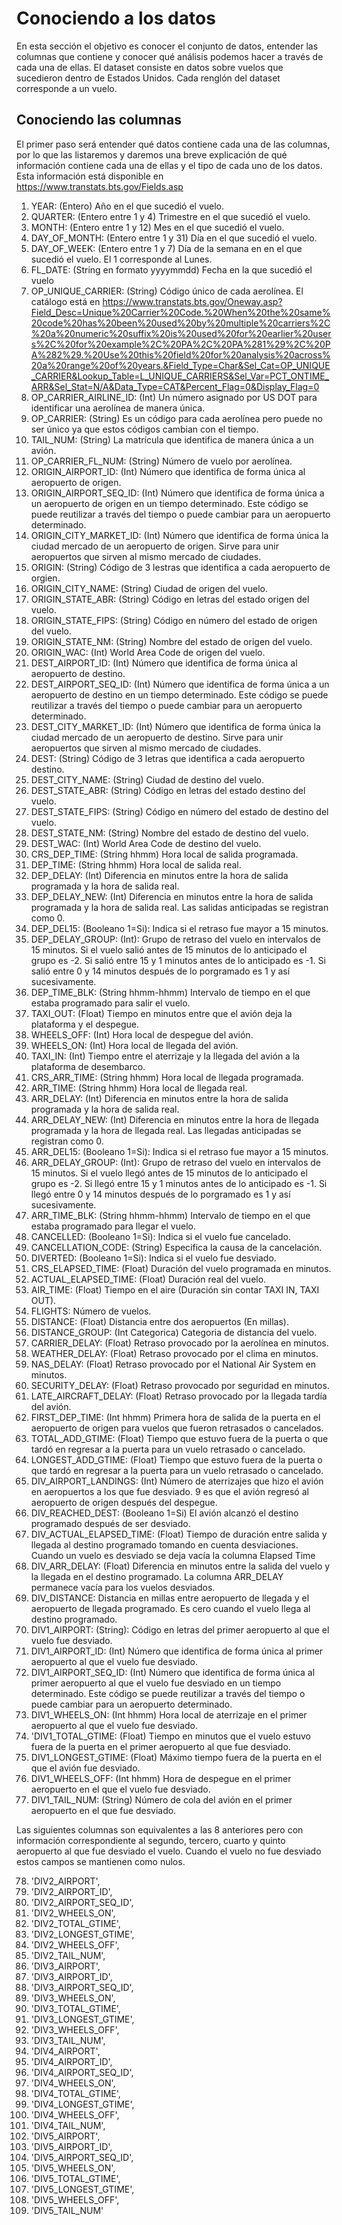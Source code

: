 # Conociendo a los datos

En esta sección el objetivo es conocer el conjunto de datos, entender las columnas que contiene y conocer qué análisis podemos hacer a través de cada una de ellas. El dataset consiste en datos sobre vuelos que sucedieron dentro de Estados Unidos. Cada renglón del dataset corresponde a un vuelo.

## Conociendo las columnas

El primer paso será entender qué datos contiene cada una de las columnas, por lo que las listaremos y daremos una breve explicación de qué información contiene cada una de ellas y el tipo de cada uno de los datos. Esta información está disponible en https://www.transtats.bts.gov/Fields.asp

1. YEAR: (Entero) Año en el que sucedió el vuelo.
2. QUARTER: (Entero entre 1 y 4) Trimestre en el que sucedió el vuelo.
3. MONTH: (Entero entre 1 y 12) Mes en el que sucedió el vuelo.
4. DAY_OF_MONTH: (Entero entre 1 y 31) Día en el que sucedió el vuelo.
5. DAY_OF_WEEK: (Entero entre 1 y 7) Día de la semana en en el que sucedió el vuelo. El 1 corresponde al Lunes.
6. FL_DATE: (String en formato yyyymmdd) Fecha en la que sucedió el vuelo
7. OP_UNIQUE_CARRIER: (String) Código único de cada aerolínea. El catálogo está en https://www.transtats.bts.gov/Oneway.asp?Field_Desc=Unique%20Carrier%20Code.%20When%20the%20same%20code%20has%20been%20used%20by%20multiple%20carriers%2C%20a%20numeric%20suffix%20is%20used%20for%20earlier%20users%2C%20for%20example%2C%20PA%2C%20PA%281%29%2C%20PA%282%29.%20Use%20this%20field%20for%20analysis%20across%20a%20range%20of%20years.&Field_Type=Char&Sel_Cat=OP_UNIQUE_CARRIER&Lookup_Table=L_UNIQUE_CARRIERS&Sel_Var=PCT_ONTIME_ARR&Sel_Stat=N/A&Data_Type=CAT&Percent_Flag=0&Display_Flag=0
8. OP_CARRIER_AIRLINE_ID: (Int) Un número asignado por US DOT para identificar una aerolínea de manera única.
9. OP_CARRIER: (String) Es un código para cada aerolínea pero puede no ser único ya que estos códigos cambian con el tiempo.
10. TAIL_NUM: (String) La matrícula que identifica de manera única a un avión.
11. OP_CARRIER_FL_NUM: (String) Número de vuelo por aerolínea.
12. ORIGIN_AIRPORT_ID: (Int) Número que identifica de forma única al aeropuerto de origen. 
13. ORIGIN_AIRPORT_SEQ_ID: (Int) Número que identifica de forma única a un aeropuerto de origen en un tiempo determinado. Este código se puede reutilizar a través del tiempo o puede cambiar para un aeropuerto determinado.
14. ORIGIN_CITY_MARKET_ID: (Int) Número que identifica de forma única la ciudad mercado de un aeropuerto de origen. Sirve para unir aeropuertos que sirven al mismo mercado de ciudades.
15. ORIGIN: (String) Código de 3 lestras que identifica a cada aeropuerto de orgien.
16. ORIGIN_CITY_NAME: (String) Ciudad de origen del vuelo.
17. ORIGIN_STATE_ABR: (String) Código en letras del estado origen del vuelo.
18. ORIGIN_STATE_FIPS: (String) Código en número del estado de origen del vuelo.
19. ORIGIN_STATE_NM: (String) Nombre del estado de origen del vuelo.
20. ORIGIN_WAC: (Int) World Area Code de origen del vuelo.
21. DEST_AIRPORT_ID: (Int) Número que identifica de forma única al aeropuerto de destino.
22. DEST_AIRPORT_SEQ_ID: (Int) Número que identifica de forma única a un aeropuerto de destino en un tiempo determinado. Este código se puede reutilizar a través del tiempo o puede cambiar para un aeropuerto determinado.
23. DEST_CITY_MARKET_ID: (Int) Número que identifica de forma única la ciudad mercado de un aeropuerto de destino. Sirve para unir aeropuertos que sirven al mismo mercado de ciudades.
24. DEST: (String) Código de 3 letras que identifica a cada aeropuerto destino.
25. DEST_CITY_NAME: (String) Ciudad de destino del vuelo.
26. DEST_STATE_ABR: (String) Código en letras del estado destino del vuelo.
27. DEST_STATE_FIPS: (String) Código en número del estado de destino del vuelo.
28. DEST_STATE_NM: (String) Nombre del estado de destino del vuelo.
29. DEST_WAC: (Int) World Area Code de destino del vuelo.
30. CRS_DEP_TIME: (String hhmm) Hora local de salida programada. 
31. DEP_TIME: (String hhmm) Hora local de salida real.
32. DEP_DELAY: (Int) Diferencia en minutos entre la hora de salida programada y la hora de salida real.
33. DEP_DELAY_NEW: (Int) Diferencia en minutos entre la hora de salida programada y la hora de salida real. Las salidas anticipadas se registran como 0.
34. DEP_DEL15: (Booleano 1=Si): Indica si el retraso fue mayor a 15 minutos. 
35. DEP_DELAY_GROUP: (Int): Grupo de retraso del vuelo en intervalos de 15 minutos. Si el vuelo salió antes de 15 minutos de lo anticipado el grupo es -2. Si salió entre 15 y 1 minutos antes de lo anticipado es -1. Si salió entre 0 y 14 minutos después de lo porgramado es 1 y así sucesivamente.
36. DEP_TIME_BLK: (String hhmm-hhmm) Intervalo de tiempo en el que estaba programado para salir el vuelo.
37. TAXI_OUT: (Float) Tiempo en minutos entre que el avión deja la plataforma y el despegue.
38. WHEELS_OFF: (Int) Hora local de despegue del avión.
39. WHEELS_ON: (Int) Hora local de llegada del avión.
40. TAXI_IN: (Int) Tiempo entre el aterrizaje y la llegada del avión a la plataforma de desembarco.
41. CRS_ARR_TIME: (String hhmm) Hora local de llegada programada. 
42. ARR_TIME: (String hhmm) Hora local de llegada real.
43. ARR_DELAY: (Int) Diferencia en minutos entre la hora de salida programada y la hora de salida real.
44. ARR_DELAY_NEW: (Int) Diferencia en minutos entre la hora de llegada programada y la hora de llegada real. Las llegadas anticipadas se registran como 0.
45. ARR_DEL15: (Booleano 1=Si): Indica si el retraso fue mayor a 15 minutos. 
46. ARR_DELAY_GROUP: (Int): Grupo de retraso del vuelo en intervalos de 15 minutos. Si el vuelo llegó antes de 15 minutos de lo anticipado el grupo es -2. Si llegó entre 15 y 1 minutos antes de lo anticipado es -1. Si llegó entre 0 y 14 minutos después de lo porgramado es 1 y así sucesivamente.
47. ARR_TIME_BLK: (String hhmm-hhmm) Intervalo de tiempo en el que estaba programado para llegar el vuelo.
48. CANCELLED: (Booleano 1=Si): Indica si el vuelo fue cancelado.
49. CANCELLATION_CODE: (String) Especifica la causa de la cancelación.
50. DIVERTED: (Booleano 1=Si): Indica si el vuelo fue desviado.
51. CRS_ELAPSED_TIME: (Float) Duración del vuelo programada en minutos.
52. ACTUAL_ELAPSED_TIME: (Float) Duración real del vuelo.
53. AIR_TIME: (Float) Tiempo en el aire (Duración sin contar TAXI IN, TAXI OUT).
54. FLIGHTS: Número de vuelos.
55. DISTANCE: (Float) Distancia entre dos aeropuertos (En millas).
56. DISTANCE_GROUP: (Int Categorica) Categoria de distancia del vuelo.
57. CARRIER_DELAY: (Float) Retraso provocado por la aerolínea en minutos.
58. WEATHER_DELAY: (Float) Retraso provocado por el clima en minutos.
59. NAS_DELAY: (Float) Retraso provocado por el National Air System en minutos.
60. SECURITY_DELAY: (Float) Retraso provocado por seguridad en minutos.
61. LATE_AIRCRAFT_DELAY: (Float) Retraso provocado por la llegada tardía del avión.
62. FIRST_DEP_TIME: (Int hhmm) Primera hora de salida de la puerta en el aeropuerto de origen para vuelos que fueron retrasados o cancelados.
63. TOTAL_ADD_GTIME: (Float) Tiempo que estuvo fuera de la puerta o que tardó en regresar a la puerta para un vuelo retrasado o cancelado.
64. LONGEST_ADD_GTIME: (Float) Tiempo que estuvo fuera de la puerta o que tardó en regresar a la puerta para un vuelo retrasado o cancelado.
65. DIV_AIRPORT_LANDINGS: (Int) Número de aterrizajes que hizo el avión en aeropuertos a los que fue desviado. 9 es que el avión regresó al aeropuerto de origen después del despegue.
66. DIV_REACHED_DEST: (Booleano 1=Si) El avión alcanzó el destino programado después de ser desviado.
67. DIV_ACTUAL_ELAPSED_TIME: (Float) Tiempo de duración entre salida y llegada al destino programado tomando en cuenta desviaciones. Cuando un vuelo es desviado se deja vacía la columna Elapsed Time
68. DIV_ARR_DELAY: (Float) Diferencia en minutos entre la salida del vuelo y la llegada en el destino programado. La columna ARR_DELAY permanece vacía para los vuelos desviados.
69. DIV_DISTANCE: Distancia en millas entre aeropuerto de llegada y el aeropuerto de llegada programado. Es cero cuando el vuelo llega al destino programado.
70. DIV1_AIRPORT: (String): Código en letras del primer aeropuerto al que el vuelo fue desviado.
71. DIV1_AIRPORT_ID: (Int) Número que identifica de forma única al primer aeropuerto al que el vuelo fue desviado.
72. DIV1_AIRPORT_SEQ_ID: (Int) Número que identifica de forma única al primer aeropuerto al que el vuelo fue desviado en un tiempo determinado. Este código se puede reutilizar a través del tiempo o puede cambiar para un aeropuerto determinado.
73. DIV1_WHEELS_ON: (Int hhmm) Hora local de aterrizaje en el primer aeropuerto al que el vuelo fue desviado.
74. 'DIV1_TOTAL_GTIME: (Float) Tiempo en minutos que el vuelo estuvo fuera de la puerta en el primer aeropuerto al que fue desviado.
75. DIV1_LONGEST_GTIME: (Float) Máximo tiempo fuera de la puerta en el que el avión fue desviado.
76. DIV1_WHEELS_OFF: (Int hhmm) Hora de despegue en el primer aeropuerto en el que el vuelo fue desviado.
77. DIV1_TAIL_NUM: (String) Número de cola del avión en el primer aeropuerto en el que fue desviado.

Las siguientes columnas son equivalentes a las 8 anteriores pero con información correspondiente al segundo, tercero, cuarto y quinto aeropuerto al que fue desviado el vuelo. Cuando el vuelo no fue desviado estos campos se mantienen como nulos.

78. 'DIV2_AIRPORT',
79. 'DIV2_AIRPORT_ID',
80. 'DIV2_AIRPORT_SEQ_ID',
81. 'DIV2_WHEELS_ON',
82. 'DIV2_TOTAL_GTIME',
83. 'DIV2_LONGEST_GTIME',
84. 'DIV2_WHEELS_OFF',
85. 'DIV2_TAIL_NUM',
86. 'DIV3_AIRPORT',
87. 'DIV3_AIRPORT_ID',
88. 'DIV3_AIRPORT_SEQ_ID',
89. 'DIV3_WHEELS_ON',
90. 'DIV3_TOTAL_GTIME',
91. 'DIV3_LONGEST_GTIME',
92. 'DIV3_WHEELS_OFF',
93. 'DIV3_TAIL_NUM',
94. 'DIV4_AIRPORT',
95. 'DIV4_AIRPORT_ID',
96. 'DIV4_AIRPORT_SEQ_ID',
97. 'DIV4_WHEELS_ON',
98. 'DIV4_TOTAL_GTIME',
99. 'DIV4_LONGEST_GTIME',
100. 'DIV4_WHEELS_OFF',
101. 'DIV4_TAIL_NUM',
102. 'DIV5_AIRPORT',
103. 'DIV5_AIRPORT_ID',
104. 'DIV5_AIRPORT_SEQ_ID',
105. 'DIV5_WHEELS_ON',
106. 'DIV5_TOTAL_GTIME',
107. 'DIV5_LONGEST_GTIME',
108. 'DIV5_WHEELS_OFF',
109. 'DIV5_TAIL_NUM'


```python

```
